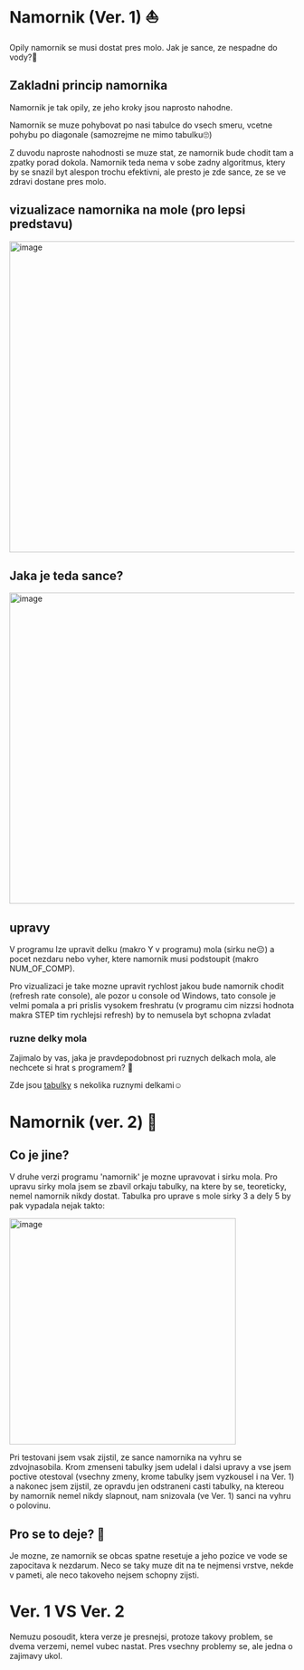 # Namornik (Ver. 1) ⛵

Opily namornik se musi dostat pres molo. Jak je sance, ze nespadne do vody?🌊

## Zakladni princip namornika
Namornik je tak opily, ze jeho kroky jsou naprosto nahodne. 

Namornik se muze pohybovat po nasi tabulce do vsech smeru, vcetne pohybu po diagonale (samozrejme ne mimo tabulku🙄)

Z duvodu naproste nahodnosti se muze stat, ze namornik bude chodit tam a zpatky porad dokola.
Namornik teda nema v sobe zadny algoritmus, ktery by se snazil byt alespon trochu efektivni, ale presto je zde sance, ze se ve zdravi dostane pres molo.

## vizualizace namornika na mole (pro lepsi predstavu)
<img width="550" alt="image" src="https://user-images.githubusercontent.com/105239325/216777050-4b6d5d34-dafe-440c-a715-a297db25c186.png">

## Jaka je teda sance?
<img width="550" alt="image" src="https://user-images.githubusercontent.com/105239325/216755887-6291e40d-024f-4f2d-b07a-7b0f63aef7cd.png">

## upravy
V programu lze upravit delku (makro Y v programu) mola (sirku ne😔) a pocet nezdaru nebo vyher, ktere namornik musi podstoupit (makro NUM_OF_COMP).

Pro vizualizaci je take mozne upravit rychlost jakou bude namornik chodit (refresh rate console), ale pozor u console od Windows, tato console je velmi pomala a pri prislis vysokem freshratu (v programu cim nizzsi hodnota makra STEP tim rychlejsi refresh) by to nemusela byt schopna zvladat 

### ruzne delky mola
Zajimalo by vas, jaka je pravdepodobnost pri ruznych delkach mola, ale nechcete si hrat s programem? 🤔

Zde jsou [tabulky](https://docs.google.com/spreadsheets/d/1pEDCkVzpSHybAYuHYpAJt6x_jD3YWkuXaNvfHq2mxgU/edit?usp=sharing) s nekolika ruznymi delkami☺️

# Namornik (ver. 2) 🚢

## Co je jine?

V druhe verzi programu 'namornik' je mozne upravovat i sirku mola. Pro upravu sirky mola jsem se zbavil orkaju tabulky, na ktere by se, teoreticky, nemel namornik nikdy dostat. Tabulka pro uprave s mole sirky 3 a dely 5 by pak vypadala nejak takto:

<img width="400" alt="image" src="https://user-images.githubusercontent.com/105239325/216808389-a7be0391-2272-4c23-af0c-249f7317985d.png">

Pri testovani jsem vsak zijstil, ze sance namornika na vyhru se zdvojnasobila. Krom zmenseni tabulky jsem udelal i dalsi upravy a vse jsem poctive otestoval (vsechny zmeny, krome tabulky jsem vyzkousel i na Ver. 1) a nakonec jsem zijstil, ze opravdu jen odstraneni casti tabulky, na ktereou by namornik nemel nikdy slapnout, nam snizovala (ve Ver. 1) sanci na vyhru o polovinu.

## Pro se to deje? 🤔

Je mozne, ze namornik se obcas spatne resetuje a jeho pozice ve vode se zapocitava k nezdarum. Neco se taky muze dit na te nejmensi vrstve, nekde v pameti, ale neco takoveho nejsem schopny zijsti. 

# Ver. 1 VS Ver. 2

Nemuzu posoudit, ktera verze je presnejsi, protoze takovy problem, se dvema verzemi, nemel vubec nastat. Pres vsechny problemy se, ale jedna o zajimavy ukol.
